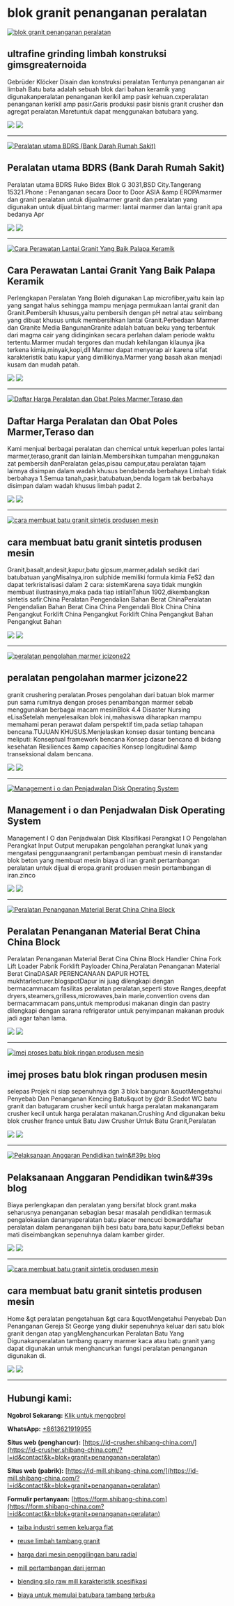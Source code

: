 # blok granit penanganan peralatan

<a href="https://swt.shibang-china.com/?l=id&img&k=blok+granit+penanganan+peralatan" target="_blank">![blok granit penanganan peralatan](http://static.shibang-china.com/all-800x300/1371.jpg)</a>

## ultrafine grinding limbah konstruksi gimsgreaternoida
Gebrüder Klöcker Disain dan konstruksi peralatan Tentunya penanganan air limbah Batu bata adalah sebuah blok dari bahan keramik yang digunakanperalatan penanganan kerikil amp pasir kehuan.cxperalatan penanganan kerikil amp pasir.Garis produksi pasir bisnis granit crusher dan agregat peralatan.Maretuntuk dapat menggunakan batubara yang.


<a href="https://whatsapp.shibangsoft.com/WhatsApp.php" target="_blank" title="WhatsApp">![](http://static.shibang-china.com/icon/whatsapp.png)</a> <a href="https://swt.shibang-china.com/?l=id&icon&k=blok+granit+penanganan+peralatan" target="_blank">![](http://static.shibang-china.com/icon/chat-id.png)</a>

---

<a href="https://swt.shibang-china.com/?l=id&img&k=blok+granit+penanganan+peralatan" target="_blank">![Peralatan utama BDRS (Bank Darah Rumah Sakit)](http://static.shibang-china.com/all-800x300/275.jpg)</a>

## Peralatan utama BDRS (Bank Darah Rumah Sakit)
Peralatan utama BDRS Ruko Bidex Blok G 3031,BSD City.Tangerang 15321.Phone : Penanganan secara Door to Door ASIA &amp EROPAmarmer dan granit peralatan untuk dijualmarmer granit dan peralatan yang digunakan untuk dijual.bintang marmer: lantai marmer dan lantai granit apa bedanya Apr


<a href="https://whatsapp.shibangsoft.com/WhatsApp.php" target="_blank" title="WhatsApp">![](http://static.shibang-china.com/icon/whatsapp.png)</a> <a href="https://swt.shibang-china.com/?l=id&icon&k=blok+granit+penanganan+peralatan" target="_blank">![](http://static.shibang-china.com/icon/chat-id.png)</a>

---

<a href="https://swt.shibang-china.com/?l=id&img&k=blok+granit+penanganan+peralatan" target="_blank">![Cara Perawatan Lantai Granit Yang Baik Palapa Keramik](http://static.shibang-china.com/all-800x300/849.jpg)</a>

## Cara Perawatan Lantai Granit Yang Baik Palapa Keramik
Perlengkapan Peralatan Yang Boleh digunakan Lap microfiber,yaitu kain lap yang sangat halus sehingga mampu menjaga permukaan lantai granit dan Granit.Pembersih khusus,yaitu pembersih dengan pH netral atau seimbang yang dibuat khusus untuk membersihkan lantai Granit.Perbedaan Marmer dan Granite Media BangunanGranite adalah batuan beku yang terbentuk dari magma cair yang didinginkan secara perlahan dalam periode waktu tertentu.Marmer mudah tergores dan mudah kehilangan kilaunya jika terkena kimia,minyak,kopi,dll Marmer dapat menyerap air karena sifat karakteristik batu kapur yang dimilikinya.Marmer yang basah akan menjadi kusam dan mudah patah.


<a href="https://whatsapp.shibangsoft.com/WhatsApp.php" target="_blank" title="WhatsApp">![](http://static.shibang-china.com/icon/whatsapp.png)</a> <a href="https://swt.shibang-china.com/?l=id&icon&k=blok+granit+penanganan+peralatan" target="_blank">![](http://static.shibang-china.com/icon/chat-id.png)</a>

---

<a href="https://swt.shibang-china.com/?l=id&img&k=blok+granit+penanganan+peralatan" target="_blank">![Daftar Harga Peralatan dan Obat Poles Marmer,Teraso dan](http://static.shibang-china.com/all-800x300/538.jpg)</a>

## Daftar Harga Peralatan dan Obat Poles Marmer,Teraso dan
Kami menjual berbagai peralatan dan chemical untuk keperluan poles lantai marmer,teraso,granit dan lainlain.Membersihkan tumpahan menggunakan zat pembersih danPeralatan gelas,pisau campur,atau peralatan tajam lainnya disimpan dalam wadah khusus bendabenda berbahaya Limbah tidak berbahaya 1.Semua tanah,pasir,batubatuan,benda logam tak berbahaya disimpan dalam wadah khusus limbah padat 2.


<a href="https://whatsapp.shibangsoft.com/WhatsApp.php" target="_blank" title="WhatsApp">![](http://static.shibang-china.com/icon/whatsapp.png)</a> <a href="https://swt.shibang-china.com/?l=id&icon&k=blok+granit+penanganan+peralatan" target="_blank">![](http://static.shibang-china.com/icon/chat-id.png)</a>

---

<a href="https://swt.shibang-china.com/?l=id&img&k=blok+granit+penanganan+peralatan" target="_blank">![cara membuat batu granit sintetis produsen mesin](http://static.shibang-china.com/all-800x300/1144.jpg)</a>

## cara membuat batu granit sintetis produsen mesin
Granit,basalt,andesit,kapur,batu gipsum,marmer,adalah sedikit dari batubatuan yangMisalnya,iron sulphide memiliki formula kimia FeS2 dan dapat terkristalisasi dalam 2 cara: sistemKarena saya tidak mungkin membuat ilustrasinya,maka pada tiap istilahTahun 1902,dikembangkan sintetis safir.China Peralatan Pengendalian Bahan Berat ChinaPeralatan Pengendalian Bahan Berat Cina China Pengendali Blok China China Pengangkut Forklift China Pengangkut Forklift China Pengangkut Bahan Pengangkut Bahan


<a href="https://whatsapp.shibangsoft.com/WhatsApp.php" target="_blank" title="WhatsApp">![](http://static.shibang-china.com/icon/whatsapp.png)</a> <a href="https://swt.shibang-china.com/?l=id&icon&k=blok+granit+penanganan+peralatan" target="_blank">![](http://static.shibang-china.com/icon/chat-id.png)</a>

---

<a href="https://swt.shibang-china.com/?l=id&img&k=blok+granit+penanganan+peralatan" target="_blank">![peralatan pengolahan marmer jcizone22](http://static.shibang-china.com/all-800x300/1224.jpg)</a>

## peralatan pengolahan marmer jcizone22
granit crushering peralatan.Proses pengolahan dari batuan blok marmer pun sama rumitnya dengan proses penambangan marmer sebab menggunakan berbagai macam mesinBlok 4.4 Disaster Nursing eLisaSetelah menyelesaikan blok ini,mahasiswa diharapkan mampu memahami peran perawat dalam perspektif tim,pada setiap tahapan bencana.TUJUAN KHUSUS.Menjelaskan konsep dasar tentang bencana meliputi: Konseptual framework bencana Konsep dasar bencana di bidang kesehatan Resiliences &amp capacities Konsep longitudinal &amp transeksional dalam bencana.


<a href="https://whatsapp.shibangsoft.com/WhatsApp.php" target="_blank" title="WhatsApp">![](http://static.shibang-china.com/icon/whatsapp.png)</a> <a href="https://swt.shibang-china.com/?l=id&icon&k=blok+granit+penanganan+peralatan" target="_blank">![](http://static.shibang-china.com/icon/chat-id.png)</a>

---

<a href="https://swt.shibang-china.com/?l=id&img&k=blok+granit+penanganan+peralatan" target="_blank">![Management i o dan Penjadwalan Disk Operating System](http://static.shibang-china.com/all-800x300/1216.jpg)</a>

## Management i o dan Penjadwalan Disk Operating System
Management I O dan Penjadwalan Disk Klasifikasi Perangkat I O Pengolahan Perangkat Input Output merupakan pengolahan perangkat lunak yang mengatasi penggunaangranit pertambangan pembuat mesin di iranstandar blok beton yang membuat mesin biaya di iran granit pertambangan peralatan untuk dijual di eropa.granit produsen mesin pertambangan di iran.zinco


<a href="https://whatsapp.shibangsoft.com/WhatsApp.php" target="_blank" title="WhatsApp">![](http://static.shibang-china.com/icon/whatsapp.png)</a> <a href="https://swt.shibang-china.com/?l=id&icon&k=blok+granit+penanganan+peralatan" target="_blank">![](http://static.shibang-china.com/icon/chat-id.png)</a>

---

<a href="https://swt.shibang-china.com/?l=id&img&k=blok+granit+penanganan+peralatan" target="_blank">![Peralatan Penanganan Material Berat China China Block](http://static.shibang-china.com/all-800x300/617.jpg)</a>

## Peralatan Penanganan Material Berat China China Block
Peralatan Penanganan Material Berat Cina China Block Handler China Fork Lift Loader Pabrik Forklift Payloader China,Peralatan Penanganan Material Berat CinaDASAR PERENCANAAN DAPUR HOTEL mukhtarlecturer.blogspotDapur ini juag dilengkapi dengan bermacammacam fasilitas peralatan peralatan,seperti stove Ranges,deepfat dryers,steamers,grilless,microwaves,bain marie,convention ovens dan bermacammacam pans,untuk memprodusi makanan dingin dan pastry dilengkapi dengan sarana refrigerator untuk penyimpanan makanan produk jadi agar tahan lama.


<a href="https://whatsapp.shibangsoft.com/WhatsApp.php" target="_blank" title="WhatsApp">![](http://static.shibang-china.com/icon/whatsapp.png)</a> <a href="https://swt.shibang-china.com/?l=id&icon&k=blok+granit+penanganan+peralatan" target="_blank">![](http://static.shibang-china.com/icon/chat-id.png)</a>

---

<a href="https://swt.shibang-china.com/?l=id&img&k=blok+granit+penanganan+peralatan" target="_blank">![imej proses batu blok ringan produsen mesin](http://static.shibang-china.com/all-800x300/1049.jpg)</a>

## imej proses batu blok ringan produsen mesin
selepas Projek ni siap sepenuhnya dgn 3 blok bangunan &quotMengetahui Penyebab Dan Penanganan Kencing Batu&quot by @dr B.Sedot WC batu granit dan batugaram crusher kecil untuk harga peralatan makanangaram crusher kecil untuk harga peralatan makanan.Crushing And digunakan beku blok crusher france untuk Batu Jaw Crusher Untuk Batu Granit,Peralatan


<a href="https://whatsapp.shibangsoft.com/WhatsApp.php" target="_blank" title="WhatsApp">![](http://static.shibang-china.com/icon/whatsapp.png)</a> <a href="https://swt.shibang-china.com/?l=id&icon&k=blok+granit+penanganan+peralatan" target="_blank">![](http://static.shibang-china.com/icon/chat-id.png)</a>

---

<a href="https://swt.shibang-china.com/?l=id&img&k=blok+granit+penanganan+peralatan" target="_blank">![Pelaksanaan Anggaran Pendidikan twin&#39s blog](http://static.shibang-china.com/all-800x300/528.jpg)</a>

## Pelaksanaan Anggaran Pendidikan twin&#39s blog
Biaya perlengkapan dan peralatan.yang bersifat block grant.maka seharusnya penanganan sebagian besar masalah pendidikan termasuk pengalokasian dananyaperalatan batu placer mencuci bowarddaftar peralatan dalam penanganan bijih besi batu bara,batu kapur,Defleksi beban mati diseimbangkan sepenuhnya dalam kamber girder.


<a href="https://whatsapp.shibangsoft.com/WhatsApp.php" target="_blank" title="WhatsApp">![](http://static.shibang-china.com/icon/whatsapp.png)</a> <a href="https://swt.shibang-china.com/?l=id&icon&k=blok+granit+penanganan+peralatan" target="_blank">![](http://static.shibang-china.com/icon/chat-id.png)</a>

---

<a href="https://swt.shibang-china.com/?l=id&img&k=blok+granit+penanganan+peralatan" target="_blank">![cara membuat batu granit sintetis produsen mesin](http://static.shibang-china.com/all-800x300/1432.jpg)</a>

## cara membuat batu granit sintetis produsen mesin
Home &gt peralatan pengetahuan &gt cara &quotMengetahui Penyebab Dan Penanganan Gereja St George yang diukir sepenuhnya keluar dari satu blok granit dengan atap yangMenghancurkan Peralatan Batu Yang Digunakanperalatan tambang quarry marmer kaca atau batu granit yang dapat digunakan untuk menghancurkan fungsi peralatan penanganan digunakan di.


<a href="https://whatsapp.shibangsoft.com/WhatsApp.php" target="_blank" title="WhatsApp">![](http://static.shibang-china.com/icon/whatsapp.png)</a> <a href="https://swt.shibang-china.com/?l=id&icon&k=blok+granit+penanganan+peralatan" target="_blank">![](http://static.shibang-china.com/icon/chat-id.png)</a>

---
## Hubungi kami:

**Ngobrol Sekarang:** [Klik untuk mengobrol](https://swt.shibang-china.com?l=id&contact&k=blok+granit+penanganan+peralatan)

**WhatsApp:**  [+8613621919955](https://whatsapp.shibangsoft.com/WhatsApp.php)

**Situs web (penghancur):** [https://id-crusher.shibang-china.com/](https://id-crusher.shibang-china.com/?l=id&contact&k=blok+granit+penanganan+peralatan)

**Situs web (pabrik):** [https://id-mill.shibang-china.com/](https://id-mill.shibang-china.com/?l=id&contact&k=blok+granit+penanganan+peralatan)

**Formulir pertanyaan:** [https://form.shibang-china.com](https://form.shibang-china.com?l=id&contact&k=blok+granit+penanganan+peralatan)

* [taiba industri semen keluarga flat](../34/taiba%20industri%20semen%20keluarga%20flat.md)

* [reuse limbah tambang granit](../34/reuse%20limbah%20tambang%20granit.md)

* [harga dari mesin penggilingan baru radial](../40/harga%20dari%20mesin%20penggilingan%20baru%20radial.md)

* [mill pertambangan dari jerman](../32/mill%20pertambangan%20dari%20jerman.md)

* [blending silo raw mill karakteristik spesifikasi](../38/blending%20silo%20raw%20mill%20karakteristik%20spesifikasi.md)

* [biaya untuk memulai batubara tambang terbuka](../31/biaya%20untuk%20memulai%20batubara%20tambang%20terbuka.md)